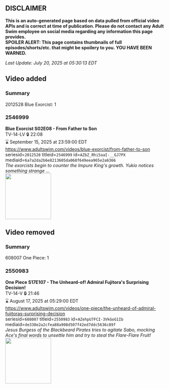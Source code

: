 ## DISCLAIMER
**This is an auto-generated page based on data pulled from official video APIs and is correct at time of publication. Please do not contact any Adult Swim employee on social media regarding any information this page provides.**  
**SPOILER ALERT: This page contains thumbnails of full episodes/shorts/etc. that might be spoilery to you. YOU HAVE BEEN WARNED.**  

_Last Update: July 20, 2025 at 05:30:13 EDT_
## Video added
### Summary
2012528 Blue Exorcist: 1  
### 2546999
**Blue Exorcist S02E08 - From Father to Son**  
TV-14-LV 🔒 22:08  
⌛ September 15, 2025 at 23:59:00 EDT  
https://www.adultswim.com/videos/blue-exorcist/from-father-to-son  
seriesid=`2012528` titleid=`2546999` id=`AZbZ_Rhi5aaI-__GJ7PX` mediaid=`6a7a2da2b6e8213605da068f649eea965e2a6366`  
_The exorcists begin to counter the Impure King's growth. Yukio notices something strange ..._  
<a href="https://media.cdn.adultswim.com/uploads/20250516/thumbnails/2_255161243515-BEX-S02E08.png"><img src="https://media.cdn.adultswim.com/uploads/20250516/thumbnails/2_255161243515-BEX-S02E08.png" height="144px" /></a>
## Video removed
### Summary
608007 One Piece: 1  
### 2550983
**One Piece S17E107 - The Unheard-of! Admiral Fujitora's Surprising Decision!**  
TV-14-V 🔒 21:46  
⌛ August 17, 2025 at 05:29:00 EDT  
https://www.adultswim.com/videos/one-piece/the-unheard-of-admiral-fujitoras-surprising-decision  
seriesid=`608007` titleid=`2550983` id=`AZehpU7FCI-3VkGoG1Ib` mediaid=`de338e2a2cfea88a908d507f42ed7ddc5636c89f`  
_Jesus Burgess of the Blackbeard Pirates tries to agitate Sabo, mocking Ace's final words to unsettle him and try to steal the Flare-Flare Fruit!_  
<a href="https://media.cdn.adultswim.com/uploads/20250625/thumbnails/2_256252013290-OP735_01.jpg"><img src="https://media.cdn.adultswim.com/uploads/20250625/thumbnails/2_256252013290-OP735_01.jpg" height="144px" /></a>
